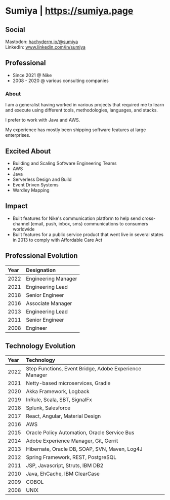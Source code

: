 # Sumiya | https://sumiya.page

## Social
Mastodon: <a rel="me" href="https://hachyderm.io/@sumiya">hachyderm.io/@sumiya</a>  
LinkedIn: www.linkedin.com/in/sumiya  

## Professional

* Since 2021 @ Nike 
* 2008 - 2020 @ various consulting companies

### About
I am a generalist having worked in various projects that required me to learn and execute using different tools, methodologies, languages, and stacks. 

I prefer to work with Java and AWS.

My experience has mostly been shipping software features at large enterprises.

## Excited About

* Building and Scaling Software Engineering Teams
* AWS
* Java
* Serverless Design and Build
* Event Driven Systems
* Wardley Mapping

## Impact

* Built features for Nike's communication platform to help send cross-channel (email, push, inbox, sms) communications to consumers worldwide 
* Built features for a public service product that went live in several states in 2013 to comply with Affordable Care Act


## Professional Evolution

| Year | Designation         |
|:-----|:--------------------|
| 2022 | Engineering Manager |
| 2021 | Engineering Lead    |
| 2018 | Senior Engineer     |
| 2016 | Associate Manager   |
| 2013 | Engineering Lead    |
| 2011 | Senior Engineer     |
| 2008 | Engineer            |

## Technology Evolution

| Year | Technology                                             |
|:-----|:-------------------------------------------------------|
| 2022 | Step Functions, Event Bridge, Adobe Experience Manager |
| 2021 | Netty-based microservices, Gradle                      |
| 2020 | Akka Framework, Logback                                |
| 2019 | InRule, Scala, SBT, SignalFx                           |
| 2018 | Splunk, Salesforce                                     |
| 2017 | React, Angular, Material Design                        |
| 2016 | AWS                                                    |
| 2015 | Oracle Policy Automation, Oracle Service Bus           |
| 2014 | Adobe Experience Manager, Git, Gerrit                  |
| 2013 | Hibernate, Oracle DB, SOAP, SVN, Maven, Log4J          |
| 2012 | Spring Framework, REST, PostgreSQL                     |
| 2011 | JSP, Javascript, Struts, IBM DB2                       |
| 2010 | Java, EhCache, IBM ClearCase                           |
| 2009 | COBOL                                                  |
| 2008 | UNIX                                                   |

